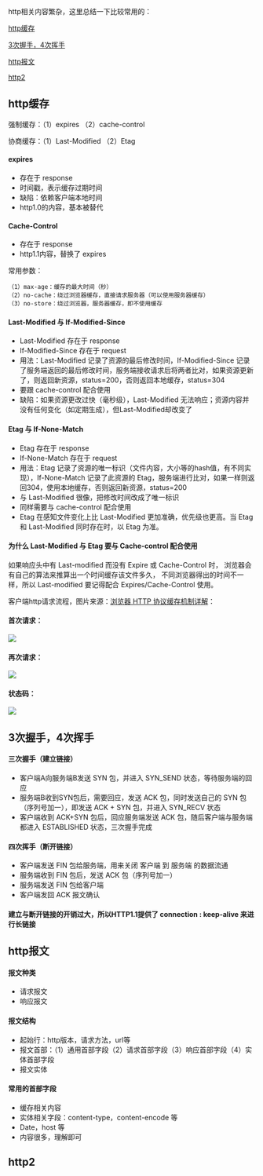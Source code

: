 http相关内容繁杂，这里总结一下比较常用的：

<a href="#cache">http缓存</a>

<a href="#woshou">3次握手，4次挥手</a>

<a href="#message">http报文</a>

<a href="#http2">http2</a>

<h2 id="cache">http缓存</h2>

强制缓存：（1）expires （2）cache-control

协商缓存：（1）Last-Modified （2）Etag

#### expires

<ul>
  <li>存在于 response</li>
  <li>时间戳，表示缓存过期时间</li>
  <li>缺陷：依赖客户端本地时间</li>
  <li>http1.0的内容，基本被替代</li>
</ul>

#### Cache-Control

<ul>
  <li>存在于 response</li>
  <li>http1.1内容，替换了 expires</li>
</ul>

常用参数：

```
（1）max-age：缓存的最大时间（秒）
（2）no-cache：绕过浏览器缓存，直接请求服务器（可以使用服务器缓存）
（3）no-store：绕过浏览器，服务器缓存，即不使用缓存
```

#### Last-Modified 与 If-Modified-Since

<ul>
  <li>Last-Modified 存在于 response</li>
  <li>If-Modified-Since 存在于 request</li>
  <li>用法：Last-Modified 记录了资源的最后修改时间，If-Modified-Since 记录了服务端返回的最后修改时间，服务端接收请求后将两者比对，如果资源更新了，则返回新资源，status=200，否则返回本地缓存，status=304</li>
  <li>要跟 cache-control 配合使用</li> 
  <li>缺陷：如果资源更改过快（毫秒级），Last-Modified 无法响应；资源内容并没有任何变化（如定期生成），但Last-Modified却改变了</li>
</ul>

#### Etag 与 If-None-Match

<ul>
  <li>Etag 存在于 response</li>
  <li>If-None-Match 存在于 request</li>
  <li>用法：Etag 记录了资源的唯一标识（文件内容，大小等的hash值，有不同实现），If-None-Match 记录了此资源的 Etag，服务端进行比对，如果一样则返回304，使用本地缓存，否则返回新资源，status=200</li>
  <li>与 Last-Modified 很像，把修改时间改成了唯一标识</li>
  <li>同样需要与 cache-control 配合使用</li>
  <li>Etag 在感知文件变化上比 Last-Modified 更加准确，优先级也更高。当 Etag 和 Last-Modified 同时存在时，以 Etag 为准。</li> 
</ul>

#### 为什么 Last-Modified 与 Etag 要与 Cache-control 配合使用

如果响应头中有 Last-modified 而没有 Expire 或 Cache-Control 时，
浏览器会有自己的算法来推算出一个时间缓存该文件多久，
不同浏览器得出的时间不一样，所以 Last-modified 要记得配合 Expires/Cache-Control 使用。

客户端http请求流程，图片来源：<a href="https://my.oschina.net/leejun2005/blog/369148">浏览器 HTTP 协议缓存机制详解</a>：

#### 首次请求：

<img src="https://github.com/HanLess/experience/blob/master/http%E5%92%8Chttps/imgs/requestFirst.png" />

#### 再次请求：

<img src="https://github.com/HanLess/experience/blob/master/http%E5%92%8Chttps/imgs/requestAgain.png" />

#### 状态码：

<img src="https://github.com/HanLess/experience/blob/master/http%E5%92%8Chttps/imgs/status.jpg" />

<h2 id="woshou">3次握手，4次挥手</h2>

#### 三次握手（建立链接）

<ul>
  <li>客户端A向服务端B发送 SYN 包，并进入 SYN_SEND 状态，等待服务端的回应</li>
  <li>服务端B收到SYN包后，需要回应，发送 ACK 包，同时发送自己的 SYN 包（序列号加一），即发送 ACK + SYN 包，并进入 SYN_RECV 状态</li>
  <li>客户端收到 ACK+SYN 包后，回应服务端发送 ACK 包，随后客户端与服务端都进入 ESTABLISHED 状态，三次握手完成</li>
</ul>

#### 四次挥手（断开链接）

<ul>
  <li>客户端发送 FIN 包给服务端，用来关闭 客户端 到 服务端 的数据流通</li>
  <li>服务端收到 FIN 包后，发送 ACK 包（序列号加一）</li>
  <li>服务端发送 FIN 包给客户端</li>
  <li>客户端发回 ACK 报文确认</li>
</ul>

#### 建立与断开链接的开销过大，所以HTTP1.1提供了 connection : keep-alive 来进行长链接

<h2 id="message">http报文</h2>

#### 报文种类

<ul>
  <li>请求报文</li>
  <li>响应报文</li>
</ul>

#### 报文结构

<ul>
  <li>起始行：http版本，请求方法，url等</li>
  <li>报文首部：（1）通用首部字段（2）请求首部字段（3）响应首部字段（4）实体首部字段</li>
  <li>报文实体</li>
</ul>

#### 常用的首部字段

<ul>
  <li>缓存相关内容</li>
  <li>实体相关字段：content-type，content-encode 等</li>
  <li>Date，host 等</li>
  <li>内容很多，理解即可</li>
</ul>

<h2 id="http2">http2</h2>
